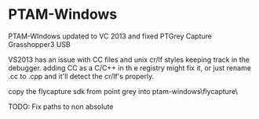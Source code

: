 # PTAM-Windows
PTAM-WIndows updated to VC 2013 and fixed PTGrey Capture Grasshopper3 USB

VS2013 has an issue with CC files and unix cr/lf styles keeping track in the debugger. adding CC as a C/C++ in th e registry might fix it, or just rename .cc to .cpp and it'll detect the cr/lf's properly.

copy the flycapture sdk from point grey into ptam-windows\flycapture\

TODO: Fix paths to non absolute